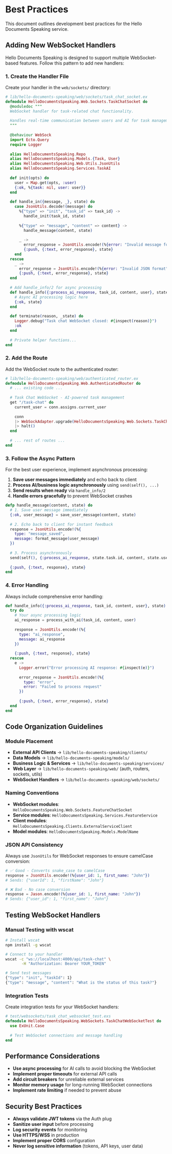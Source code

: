 # Best Practices

This document outlines development best practices for the Hello Documents Speaking service.

## Adding New WebSocket Handlers

Hello Documents Speaking is designed to support multiple WebSocket-based features. Follow this pattern to add new handlers:

### 1. Create the Handler File

Create your handler in the `web/sockets/` directory:

```elixir
# lib/hello-documents-speaking/web/sockets/task_chat_socket.ex
defmodule HelloDocumentsSpeaking.Web.Sockets.TaskChatSocket do
  @moduledoc """
  WebSocket handler for task-related chat functionality.
  
  Handles real-time communication between users and AI for task management.
  """
  
  @behaviour WebSock
  import Ecto.Query
  require Logger
  
  alias HelloDocumentsSpeaking.Repo
  alias HelloDocumentsSpeaking.Models.{Task, User}
  alias HelloDocumentsSpeaking.Web.Utils.JsonUtils
  alias HelloDocumentsSpeaking.Services.TaskAI
  
  def init(opts) do
    user = Map.get(opts, :user)
    {:ok, %{task: nil, user: user}}
  end
  
  def handle_in({message, _}, state) do
    case JsonUtils.decode!(message) do
      %{"type" => "init", "task_id" => task_id} ->
        handle_init(task_id, state)
        
      %{"type" => "message", "content" => content} ->
        handle_message(content, state)
        
      _ ->
        error_response = JsonUtils.encode!(%{error: "Invalid message format"})
        {:push, {:text, error_response}, state}
    end
  rescue
    _ ->
      error_response = JsonUtils.encode!(%{error: "Invalid JSON format"})
      {:push, {:text, error_response}, state}
  end
  
  # Add handle_info/2 for async processing
  def handle_info({:process_ai_response, task_id, content, user}, state) do
    # Async AI processing logic here
    {:ok, state}
  end
  
  def terminate(reason, _state) do
    Logger.debug("Task chat WebSocket closed: #{inspect(reason)}")
    :ok
  end
  
  # Private helper functions...
end
```

### 2. Add the Route

Add the WebSocket route to the authenticated router:

```elixir
# lib/hello-documents-speaking/web/authenticated_router.ex
defmodule HelloDocumentsSpeaking.Web.AuthenticatedRouter do
  # ... existing code ...
  
  # Task Chat WebSocket - AI-powered task management
  get "/task-chat" do
    current_user = conn.assigns.current_user
    
    conn
    |> WebSockAdapter.upgrade(HelloDocumentsSpeaking.Web.Sockets.TaskChatSocket, %{user: current_user}, timeout: 60_000)
    |> halt()
  end
  
  # ... rest of routes ...
end
```

### 3. Follow the Async Pattern

For the best user experience, implement asynchronous processing:

1. **Save user messages immediately** and echo back to client
2. **Process AI/business logic asynchronously** using `send(self(), ...)`
3. **Send results when ready** via `handle_info/2`
4. **Handle errors gracefully** to prevent WebSocket crashes

```elixir
defp handle_message(content, state) do
  # 1. Save user message immediately
  {:ok, user_message} = save_user_message(content, state)
  
  # 2. Echo back to client for instant feedback
  response = JsonUtils.encode!(%{
    type: "message_saved",
    message: format_message(user_message)
  })
  
  # 3. Process asynchronously
  send(self(), {:process_ai_response, state.task.id, content, state.user})
  
  {:push, {:text, response}, state}
end
```

### 4. Error Handling

Always include comprehensive error handling:

```elixir
def handle_info({:process_ai_response, task_id, content, user}, state) do
  try do
    # Your async processing logic
    ai_response = process_with_ai(task_id, content, user)
    
    response = JsonUtils.encode!(%{
      type: "ai_response",
      message: ai_response
    })
    
    {:push, {:text, response}, state}
  rescue
    e ->
      Logger.error("Error processing AI response: #{inspect(e)}")
      
      error_response = JsonUtils.encode!(%{
        type: "error", 
        error: "Failed to process request"
      })
      
      {:push, {:text, error_response}, state}
  end
end
```

## Code Organization Guidelines

### Module Placement

- **External API Clients** → `lib/hello-documents-speaking/clients/`
- **Data Models** → `lib/hello-documents-speaking/models/`
- **Business Logic & Services** → `lib/hello-documents-speaking/services/`
- **Web Layer** → `lib/hello-documents-speaking/web/` (auth, routers, sockets, utils)
- **WebSocket Handlers** → `lib/hello-documents-speaking/web/sockets/`

### Naming Conventions

- **WebSocket modules**: `HelloDocumentsSpeaking.Web.Sockets.FeatureChatSocket`
- **Service modules**: `HelloDocumentsSpeaking.Services.FeatureService` 
- **Client modules**: `HelloDocumentsSpeaking.Clients.ExternalServiceClient`
- **Model modules**: `HelloDocumentsSpeaking.Models.ModelName`

### JSON API Consistency

Always use `JsonUtils` for WebSocket responses to ensure camelCase conversion:

```elixir
# ✅ Good - Converts snake_case to camelCase
response = JsonUtils.encode!(%{user_id: 1, first_name: "John"})
# Sends: {"userId": 1, "firstName": "John"}

# ❌ Bad - No case conversion
response = Jason.encode!(%{user_id: 1, first_name: "John"}) 
# Sends: {"user_id": 1, "first_name": "John"}
```

## Testing WebSocket Handlers

### Manual Testing with wscat

```bash
# Install wscat
npm install -g wscat

# Connect to your handler
wscat -c "ws://localhost:4000/api/task-chat" \
       -H "Authorization: Bearer YOUR_TOKEN"

# Send test messages
{"type": "init", "taskId": 1}
{"type": "message", "content": "What is the status of this task?"}
```

### Integration Tests

Create integration tests for your WebSocket handlers:

```elixir
# test/websockets/task_chat_websocket_test.exs
defmodule HelloDocumentsSpeaking.WebSockets.TaskChatWebSocketTest do
  use ExUnit.Case
  
  # Test WebSocket connections and message handling
end
```

## Performance Considerations

- **Use async processing** for AI calls to avoid blocking the WebSocket
- **Implement proper timeouts** for external API calls
- **Add circuit breakers** for unreliable external services
- **Monitor memory usage** for long-running WebSocket connections
- **Implement rate limiting** if needed to prevent abuse

## Security Best Practices

- **Always validate JWT tokens** via the Auth plug
- **Sanitize user input** before processing
- **Log security events** for monitoring
- **Use HTTPS/WSS** in production
- **Implement proper CORS** configuration
- **Never log sensitive information** (tokens, API keys, user data)